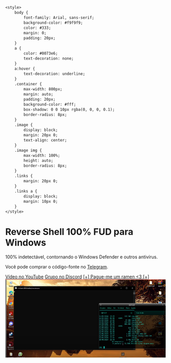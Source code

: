 
    <style>
        body {
            font-family: Arial, sans-serif;
            background-color: #f9f9f9;
            color: #333;
            margin: 0;
            padding: 20px;
        }
        a {
            color: #0073e6;
            text-decoration: none;
        }
        a:hover {
            text-decoration: underline;
        }
        .container {
            max-width: 800px;
            margin: auto;
            padding: 20px;
            background-color: #fff;
            box-shadow: 0 0 10px rgba(0, 0, 0, 0.1);
            border-radius: 8px;
        }
        .image {
            display: block;
            margin: 20px 0;
            text-align: center;
        }
        .image img {
            max-width: 100%;
            height: auto;
            border-radius: 8px;
        }
        .links {
            margin: 20px 0;
        }
        .links a {
            display: block;
            margin: 10px 0;
        }
    </style>
</head>
<body>
    <div class="container">
        <h1>Reverse Shell 100% FUD para Windows</h1>
        <p>100% indetectável, contornando o Windows Defender e outros antivírus.</p>
        <p>Você pode comprar o código-fonte no <a href="https://t.me/whoami6669">Telegram</a>.</p>
        <div class="links">
            <a href="https://youtu.be/ecNpm13Ce2E">Vídeo no YouTube</a>
            <a href="https://discord.gg/8XRKZGyfM7">Grupo no Discord</a>
            <a href="https://livepix.gg/whoami">[+] Pague-me um ramen <3 [+]</a>
        </div>
        <div class="image">
            <img src="imgs/print.png" alt="Screenshot">
        </div>
    </div>
</body>

